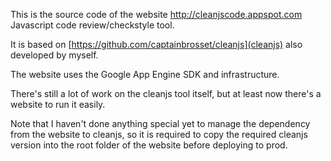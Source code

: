 This is the source code of the website http://cleanjscode.appspot.com
Javascript code review/checkstyle tool.

It is based on [https://github.com/captainbrosset/cleanjs](cleanjs) also developed by myself.

The website uses the Google App Engine SDK and infrastructure.

There's still a lot of work on the cleanjs tool itself, but at least now there's a website to run it easily.

Note that I haven't done anything special yet to manage the dependency from the website to cleanjs, so it is required to copy the required cleanjs version into the root folder of the website before deploying to prod.